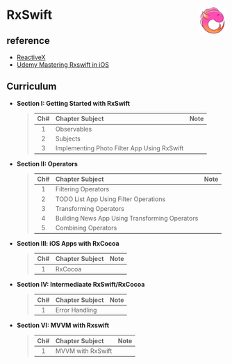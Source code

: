 # RxSwift <img src = "https://github.com/ReactiveX/RxSwift/raw/main/assets/RxSwift_Logo.png" width = 60  align = right> 

## reference
- [ReactiveX](http://reactivex.io/)
- [Udemy Mastering Rxswift in iOS](https://www.udemy.com/course/mastering-rxswift-in-ios/)


## Curriculum

* **Section I: Getting Started with RxSwift**
  > | Ch# | Chapter Subject | Note |
  > |:---:| :--- | :--- |
  > |1| Observables|  |
  > |2| Subjects |  |
  > |3| Implementing Photo Filter App Using RxSwift |  |

* **Section II: Operators**
  > | Ch# | Chapter Subject | Note |
  > |:---:| :--- | :--- |
  > |1| Filtering Operators |  |
  > |2| TODO List App Using Filter Operations |  |
  > |3| Transforming Operators |  |
  > |4| Building News App Using Transforming Operators |  |
  > |5| Combining Operators |  |


* **Section III: iOS Apps with RxCocoa**
  > | Ch# | Chapter Subject | Note |
  > |:---:| :--- | :--- |
  > |1| RxCocoa |  |


* **Section IV: Intermediaate RxSwift/RxCocoa**
  > | Ch# | Chapter Subject | Note |
  > |:---:| :--- | :--- |
  > |1| Error Handling |  |


* **Section VI: MVVM with Rxswift**
  > | Ch# | Chapter Subject | Note |
  > |:---:| :--- | :--- |
  > |1| MVVM with RxSwift |  |

